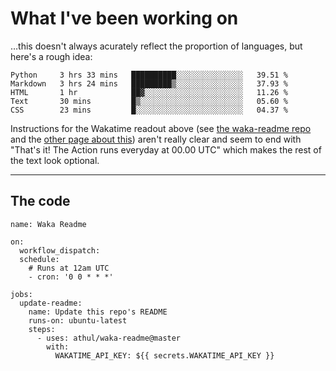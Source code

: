 # What I've been working on

…this doesn't always acurately reflect the proportion of languages, but here's a rough idea:

<!--START_SECTION:waka-->
```text
Python     3 hrs 33 mins   ██████████░░░░░░░░░░░░░░░   39.51 % 
Markdown   3 hrs 24 mins   █████████▒░░░░░░░░░░░░░░░   37.93 % 
HTML       1 hr            ██▓░░░░░░░░░░░░░░░░░░░░░░   11.26 % 
Text       30 mins         █▒░░░░░░░░░░░░░░░░░░░░░░░   05.60 % 
CSS        23 mins         █░░░░░░░░░░░░░░░░░░░░░░░░   04.37 % 
```
<!--END_SECTION:waka-->

Instructions for the Wakatime readout above (see [the waka-readme repo](https://github.com/athul/waka-readme) and the [other page about this](https://github.com/marketplace/actions/waka-readme)) aren't really clear and seem to end with "That's it! The Action runs everyday at 00.00 UTC" which makes the rest of the text look optional.

---

## The code

```
name: Waka Readme

on:
  workflow_dispatch:
  schedule:
    # Runs at 12am UTC
    - cron: '0 0 * * *'

jobs:
  update-readme:
    name: Update this repo's README
    runs-on: ubuntu-latest
    steps:
      - uses: athul/waka-readme@master
        with:
          WAKATIME_API_KEY: ${{ secrets.WAKATIME_API_KEY }}
```
